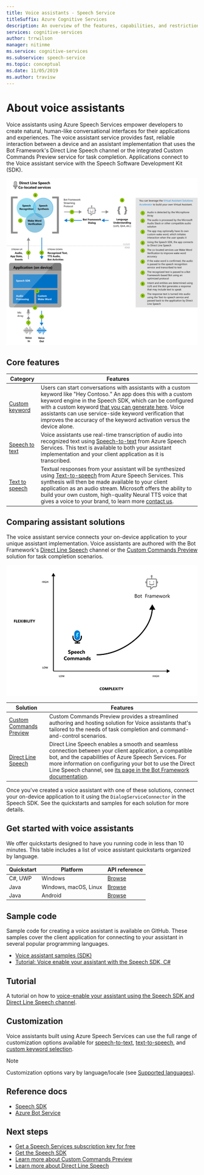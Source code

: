 ```yaml
---
title: Voice assistants - Speech Service
titleSuffix: Azure Cognitive Services
description: An overview of the features, capabilities, and restrictions for voice assistants using the Speech Software Development Kit (SDK).
services: cognitive-services
author: trrwilson
manager: nitinme
ms.service: cognitive-services
ms.subservice: speech-service
ms.topic: conceptual
ms.date: 11/05/2019
ms.author: travisw
---
```


# About voice assistants

Voice assistants using Azure Speech Services empower developers to create natural, human-like conversational interfaces for their applications and experiences. The voice assistant service provides fast, reliable interaction between a device and an assistant implementation that uses the Bot Framework's Direct Line Speech channel or the integrated Custom Commands Preview service for task completion. Applications connect to the Voice assistant service with the Speech Software Development Kit (SDK).

   ![Conceptual diagram of the voice assistant orchestration service flow](media/voice-assistants/overview.png "The Speech Channel flow")

## Core features

| Category | Features |
|----------|----------|
|[Custom keyword](speech-devices-sdk-create-kws.md) | Users can start conversations with assistants with a custom keyword like "Hey Contoso." An app does this with a custom keyword engine in the Speech SDK, which can be configured with a custom keyword [that you can generate here](speech-devices-sdk-create-kws.md). Voice assistants can use service-side keyword verification that improves the accuracy of the keyword activation versus the device alone.
|[Speech to text](speech-to-text.md) | Voice assistants use real-time transcription of audio into recognized text using [Speech-to-text](speech-to-text.md) from Azure Speech Services. This text is available to both your assistant implementation and your client application as it is transcribed.
|[Text to speech](text-to-speech.md) | Textual responses from your assistant will be synthesized using [Text-to-speech](text-to-speech.md) from Azure Speech Services. This synthesis will then be made available to your client application as an audio stream. Microsoft offers the ability to build your own custom, high-quality Neural TTS voice that gives a voice to your brand, to learn more [contact us](mailto:mstts@microsoft.com).

## Comparing assistant solutions

The voice assistant service connects your on-device application to your unique assistant implementation. Voice assistants are authored with the Bot Framework's [Direct Line Speech](direct-line-speech.md) channel or the [Custom Commands Preview](custom-commands.md) solution for task completion scenarios.

   ![Comparison of assistant solutions](media/voice-assistants/assistant-solution-comparison.png "Comparison of assistant solutions")

| Solution | Features |
|----------|----------|
|[Custom Commands Preview](custom-commands.md) | Custom Commands Preview provides a streamlined authoring and hosting solution for Voice assistants that's tailored to the needs of task completion and command-and-control scenarios.
|[Direct Line Speech](https://docs.microsoft.com/azure/bot-service/bot-service-channel-connect-directlinespeech) | Direct Line Speech enables a smooth and seamless connection between your client application, a compatible bot, and the capabilities of Azure Speech Services. For more information on configuring your bot to use the Direct Line Speech channel, see [its page in the Bot Framework documentation](https://docs.microsoft.com/azure/bot-service/bot-service-channel-connect-directlinespeech).

Once you've created a voice assistant with one of these solutions, connect your on-device application to it using the `DialogServiceConnector` in the Speech SDK. See the quickstarts and samples for each solution for more details.

## Get started with voice assistants

We offer quickstarts designed to have you running code in less than 10 minutes. This table includes a list of voice assistant quickstarts organized by language.

| Quickstart | Platform | API reference |
|------------|----------|---------------|
| C#, UWP | Windows | [Browse](https://aka.ms/csspeech/csharpref) |
| Java | Windows, macOS, Linux | [Browse](https://aka.ms/csspeech/javaref) |
| Java | Android | [Browse](https://aka.ms/csspeech/javaref) |

## Sample code

Sample code for creating a voice assistant is available on GitHub. These samples cover the client application for connecting to your assistant in several popular programming languages.

* [Voice assistant samples (SDK)](https://aka.ms/csspeech/samples)
* [Tutorial: Voice enable your assistant with the Speech SDK, C#](tutorial-voice-enable-your-bot-speech-sdk.md)

## Tutorial

A tutorial on how to [voice-enable your assistant using the Speech SDK and Direct Line Speech channel](tutorial-voice-enable-your-bot-speech-sdk.md).

## Customization

Voice assistants built using Azure Speech Services can use the full range of customization options available for [speech-to-text](speech-to-text.md), [text-to-speech](text-to-speech.md), and [custom keyword selection](speech-devices-sdk-create-kws.md).

> [!NOTE]
> Customization options vary by language/locale (see [Supported languages](supported-languages.md)).

## Reference docs

* [Speech SDK](speech-sdk-reference.md)
* [Azure Bot Service](https://docs.microsoft.com/azure/bot-service/?view=azure-bot-service-4.0)

## Next steps

* [Get a Speech Services subscription key for free](get-started.md)
* [Get the Speech SDK](speech-sdk.md)
* [Learn more about Custom Commands Preview](custom-commands.md)
* [Learn more about Direct Line Speech](direct-line-speech.md)